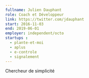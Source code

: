 ```yaml
---
fullname: Julien Dauphant
role: Coach et Développeur
link: https://twitter.com/jdauphant
start: 2016-11-03
end: 2019-06-01
employer: independent/octo
startups :
  - plante-et-moi
  - aplus
  - e-controle
  - signalement
---
```


Chercheur de simplicité
